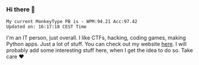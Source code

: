### Hi there 👋
<!-- PB START -->
```
My current MonkeyType PB is - WPM:94.21 Acc:97.42
Updated on: 16:17:18 CEST Time
```
<!-- PB END -->
I'm an IT person, just overall. I like CTFs, hacking, coding games, making Python apps. Just a lot of stuff.
You can check out my website [here](https://skill3472.github.io/).
I will probably add some interesting stuff here, when I get the idea to do so. Take care ❤️

